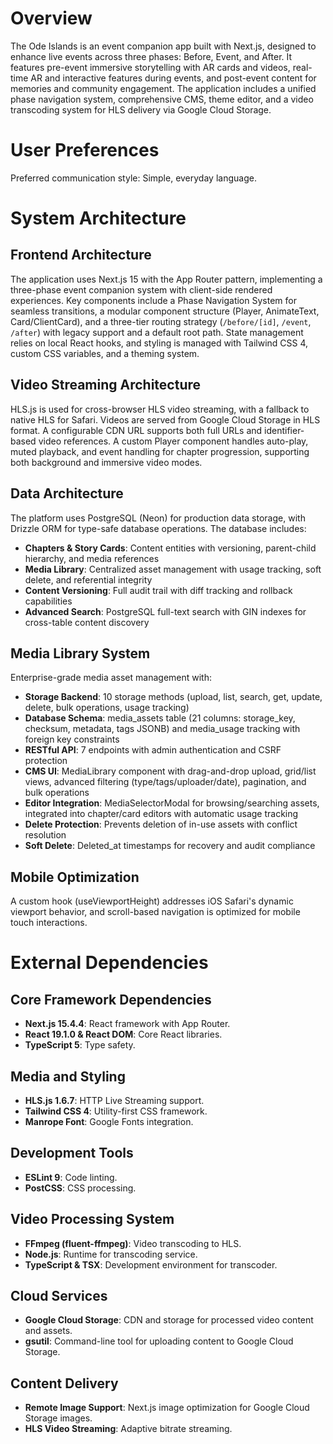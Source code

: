 # Overview

The Ode Islands is an event companion app built with Next.js, designed to enhance live events across three phases: Before, Event, and After. It features pre-event immersive storytelling with AR cards and videos, real-time AR and interactive features during events, and post-event content for memories and community engagement. The application includes a unified phase navigation system, comprehensive CMS, theme editor, and a video transcoding system for HLS delivery via Google Cloud Storage.

# User Preferences

Preferred communication style: Simple, everyday language.

# System Architecture

## Frontend Architecture
The application uses Next.js 15 with the App Router pattern, implementing a three-phase event companion system with client-side rendered experiences. Key components include a Phase Navigation System for seamless transitions, a modular component structure (Player, AnimateText, Card/ClientCard), and a three-tier routing strategy (`/before/[id]`, `/event`, `/after`) with legacy support and a default root path. State management relies on local React hooks, and styling is managed with Tailwind CSS 4, custom CSS variables, and a theming system.

## Video Streaming Architecture
HLS.js is used for cross-browser HLS video streaming, with a fallback to native HLS for Safari. Videos are served from Google Cloud Storage in HLS format. A configurable CDN URL supports both full URLs and identifier-based video references. A custom Player component handles auto-play, muted playback, and event handling for chapter progression, supporting both background and immersive video modes.

## Data Architecture
The platform uses PostgreSQL (Neon) for production data storage, with Drizzle ORM for type-safe database operations. The database includes:
- **Chapters & Story Cards**: Content entities with versioning, parent-child hierarchy, and media references
- **Media Library**: Centralized asset management with usage tracking, soft delete, and referential integrity
- **Content Versioning**: Full audit trail with diff tracking and rollback capabilities
- **Advanced Search**: PostgreSQL full-text search with GIN indexes for cross-table content discovery

## Media Library System
Enterprise-grade media asset management with:
- **Storage Backend**: 10 storage methods (upload, list, search, get, update, delete, bulk operations, usage tracking)
- **Database Schema**: media_assets table (21 columns: storage_key, checksum, metadata, tags JSONB) and media_usage tracking with foreign key constraints
- **RESTful API**: 7 endpoints with admin authentication and CSRF protection
- **CMS UI**: MediaLibrary component with drag-and-drop upload, grid/list views, advanced filtering (type/tags/uploader/date), pagination, and bulk operations
- **Editor Integration**: MediaSelectorModal for browsing/searching assets, integrated into chapter/card editors with automatic usage tracking
- **Delete Protection**: Prevents deletion of in-use assets with conflict resolution
- **Soft Delete**: Deleted_at timestamps for recovery and audit compliance

## Mobile Optimization
A custom hook (useViewportHeight) addresses iOS Safari's dynamic viewport behavior, and scroll-based navigation is optimized for mobile touch interactions.

# External Dependencies

## Core Framework Dependencies
- **Next.js 15.4.4**: React framework with App Router.
- **React 19.1.0 & React DOM**: Core React libraries.
- **TypeScript 5**: Type safety.

## Media and Styling
- **HLS.js 1.6.7**: HTTP Live Streaming support.
- **Tailwind CSS 4**: Utility-first CSS framework.
- **Manrope Font**: Google Fonts integration.

## Development Tools
- **ESLint 9**: Code linting.
- **PostCSS**: CSS processing.

## Video Processing System
- **FFmpeg (fluent-ffmpeg)**: Video transcoding to HLS.
- **Node.js**: Runtime for transcoding service.
- **TypeScript & TSX**: Development environment for transcoder.

## Cloud Services
- **Google Cloud Storage**: CDN and storage for processed video content and assets.
- **gsutil**: Command-line tool for uploading content to Google Cloud Storage.

## Content Delivery
- **Remote Image Support**: Next.js image optimization for Google Cloud Storage images.
- **HLS Video Streaming**: Adaptive bitrate streaming.